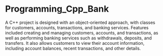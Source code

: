 # Programming_Cpp_Bank
A C++ project is designed with an object-oriented
approach, with classes for customers, accounts,
transactions, and banking services. Features included
creating and managing customers, accounts, and
transactions, as well as performing banking services
such as withdrawals, deposits, and transfers. It also
allows customers to view their account information,
including account balances, recent transactions, and
other details.

